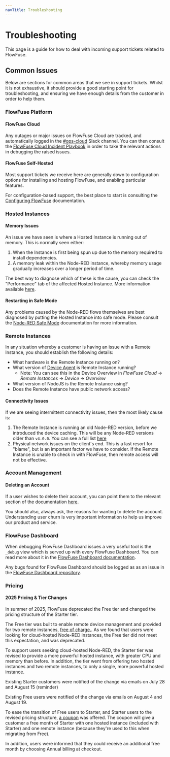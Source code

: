 ```yaml
---
navTitle: Troubleshooting
---
```


# Troubleshooting

This page is a guide for how to deal with incoming support tickets related to FlowFuse.

## Common Issues

Below are sections for common areas that we see in support tickets. Whilst it is not exhaustive, it should provide a good starting point for troubleshooting, and ensuring we have enough details from the customer in order to help them.

### FlowFuse Platform

#### FlowFuse Cloud

Any outages or major issues on FlowFuse Cloud are tracked, and automatically logged in the [#ops-cloud](https://flowforgeworkspace.slack.com/archives/C03BXLH9HP1) Slack channel. You can then consult the [FlowFuse Cloud Incident Playbook](https://docs.google.com/document/d/1NMPWEFgHkVNN7RqHXUgijEGdNwZH-SlaAspOQr9Vg9k/edit?tab=t.0#heading=h.a7jq4bkz66hv) in order to take the relevant actions in debugging the raised issues.

#### FlowFuse Self-Hosted

Most support tickets we receive here are generally down to configuration options for installing and hosting FlowFuse, and enabling particular features.

For configuration-based support, the best place to start is consulting the [Configuring FlowFuse](/docs/install/configuration/) documentation.

### Hosted Instances

#### Memory Issues

An issue we have seen is where a Hosted Instance is running out of memory. This is normally seen either:

1. When the Instance is first being spun up due to the memory required to install dependencies.
2. A memory leak within the Node-RED instance, whereby memory usage gradually increases over a longer period of time.

The best way to diagnose which of these is the cause, you can check the "Performance" tab of the affected Hosted Instance. More information available [here](https://flowfuse.com/changelog/2025/06/instance-performance-memory/).

#### Restarting in Safe Mode

Any problems caused by the Node-RED flows themselves are best diagnosed by putting the Hosted Instance into safe mode. Please consult the [Node-RED Safe Mode](https://flowfuse.com/docs/debugging/) documentation for more information.

### Remote Instances

In any situation whereby a customer is having an issue with a Remote Instance, you should establish the following details:

- What hardware is the Remote Instance running on?
- What version of [Device Agent](/docs/device-agent/introduction/) is Remote Instance running?
    - Note: You can see this in the Device Overview in _FlowFuse Cloud_ -> _Remote Instances_ -> _Device_ -> _Overview_
- What version of NodeJS is the Remote Instance using?
- Does the Remote Instance have public network access?

#### Connectivity Issues

If we are seeing intermittent connectivity issues, then the most likely cause is:

1. The Remote Instance is running an old Node-RED version, before we introduced the device caching. This will be any Node-RED versions older than `v4.0.0`. You can see a full list [here](https://github.com/FlowFuse/helm/blob/main/flowforge-container/install-device-cache.sh#L3)
2. Physical network issues on the client's end. This is a last resort for "blame", but is an important factor we have to consider. If the Remote Instance is unable to check in with FlowFuse, then remote access will not be effective. 

### Account Management

#### Deleting an Account

If a user wishes to delete their account, you can point them to the relevant section of the documentation [here](https://flowfuse.com/docs/cloud/billing/#cancelling-your-subscription).

You should also, always ask, the reasons for wanting to delete the account. Understanding user churn is very important information to help us improve our product and service.

### FlowFuse Dashboard

When debugging FlowFuse Dashboard issues a very useful tool is the `_debug` view which is served up with every FlowFuse Dashboard. You can read more about it in the [FlowFuse Dashboard documentation](https://dashboard.flowfuse.com/contributing/widgets/debugging).

Any bugs found for FlowFuse Dashboard should be logged as as an issue in the [FlowFuse Dashboard repository](https://github.com/FlowFuse/node-red-dashboard/issues).

### Pricing
#### 2025 Pricing & Tier Changes

In summer of 2025, FlowFuse deprecated the Free tier and changed the pricing structure of the Starter tier. 

The Free tier was built to enable remote device management and provided for two remote instances, [free of charge.](https://flowfuse.com/blog/2024/12/flowfuse-release-2-12/). As we found that users were looking for cloud-hosted Node-RED instances, the Free tier did not meet this expectation, and was deprecated.

To support users seeking cloud-hosted Node-RED, the Starter tier was revised to provide a more powerful hosted instance, with greater CPU and memory than before. In addition, the tier went from offering two hosted instances and two remote instances, to only a single, more powerful hosted instance.

Existing Starter customers were notified of the change via emails on July 28 and August 15 (reminder)

Existing Free users were notified of the change via emails on August 4 and August 19.

To ease the transition of Free users to Starter, and Starter users to the revised pricing structure, [a coupon](https://dashboard.stripe.com/acct_1KJbS4J6VWAujNoL/coupons/n9TR0YgU) was offered. The coupon will give a customer a free month of Starter with one hosted instance (included with Starter) and one remote instance (because they're used to this when migrating from Free).

In addition, users were informed that they could receive an additional free month by choosing Annual billing at checkout.

